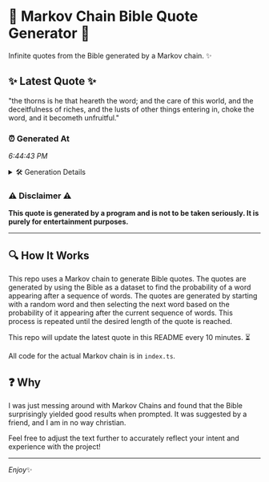 # 📖 Markov Chain Bible Quote Generator 📖

Infinite quotes from the Bible generated by a Markov chain. ✨

## ✨ Latest Quote ✨
"the thorns is he that heareth the word; and the care of this world, and the deceitfulness of riches, and the lusts of other things entering in, choke the word, and it becometh unfruitful."

### ⏰ Generated At
*6:44:43 PM*

<details>
    <summary>🛠️ Generation Details</summary>
    <p>
        <strong>🌱 Seed:</strong> the<br>
        <strong>🔄 Iterations:</strong> 33<br>
        <strong>📜 Context History:</strong><br>[ the ]: thorns<br>[ the, thorns ]: is<br>[ the, thorns, is ]: he<br>[ the, thorns, is, he ]: that<br>[ the, thorns, is, he, that ]: heareth<br>[ the, thorns, is, he, that, heareth ]: the<br>[ thorns, is, he, that, heareth, the ]: word;<br>[ is, he, that, heareth, the, word; ]: and<br>[ he, that, heareth, the, word;, and ]: the<br>[ that, heareth, the, word;, and, the ]: care<br>[ heareth, the, word;, and, the, care ]: of<br>[ the, word;, and, the, care, of ]: this<br>[ word;, and, the, care, of, this ]: world,<br>[ and, the, care, of, this, world, ]: and<br>[ the, care, of, this, world,, and ]: the<br>[ care, of, this, world,, and, the ]: deceitfulness<br>[ of, this, world,, and, the, deceitfulness ]: of<br>[ this, world,, and, the, deceitfulness, of ]: riches,<br>[ world,, and, the, deceitfulness, of, riches, ]: and<br>[ and, the, deceitfulness, of, riches,, and ]: the<br>[ the, deceitfulness, of, riches,, and, the ]: lusts<br>[ deceitfulness, of, riches,, and, the, lusts ]: of<br>[ of, riches,, and, the, lusts, of ]: other<br>[ riches,, and, the, lusts, of, other ]: things<br>[ and, the, lusts, of, other, things ]: entering<br>[ the, lusts, of, other, things, entering ]: in,<br>[ lusts, of, other, things, entering, in, ]: choke<br>[ of, other, things, entering, in,, choke ]: the<br>[ other, things, entering, in,, choke, the ]: word,<br>[ things, entering, in,, choke, the, word, ]: and<br>[ entering, in,, choke, the, word,, and ]: it<br>[ in,, choke, the, word,, and, it ]: becometh<br>[ choke, the, word,, and, it, becometh ]: unfruitful.<br>
    </p>
</details>

### ⚠️ Disclaimer ⚠️
**This quote is generated by a program and is not to be taken seriously. It is purely for entertainment purposes.**

---

## 🔍 How It Works

This repo uses a Markov chain to generate Bible quotes. The quotes are generated by using the Bible as a dataset to find the probability of a word appearing after a sequence of words. The quotes are generated by starting with a random word and then selecting the next word based on the probability of it appearing after the current sequence of words. This process is repeated until the desired length of the quote is reached.

This repo will update the latest quote in this README every 10 minutes. ⏳

All code for the actual Markov chain is in `index.ts`.

## ❓ Why

I was just messing around with Markov Chains and found that the Bible surprisingly yielded good results when prompted. 
It was suggested by a friend, and I am in no way christian.

Feel free to adjust the text further to accurately reflect your intent and experience with the project!

---

*Enjoy*✨

